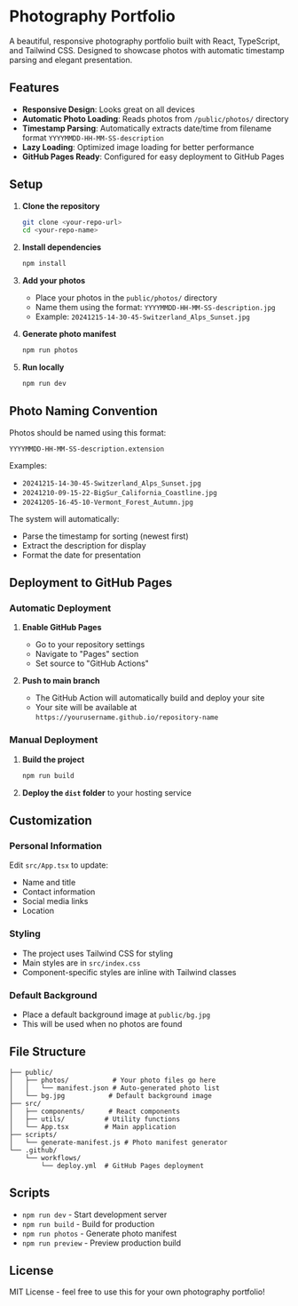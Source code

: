# Photography Portfolio

A beautiful, responsive photography portfolio built with React, TypeScript, and Tailwind CSS. Designed to showcase photos with automatic timestamp parsing and elegant presentation.

## Features

- **Responsive Design**: Looks great on all devices
- **Automatic Photo Loading**: Reads photos from `/public/photos/` directory
- **Timestamp Parsing**: Automatically extracts date/time from filename format `YYYYMMDD-HH-MM-SS-description`
- **Lazy Loading**: Optimized image loading for better performance
- **GitHub Pages Ready**: Configured for easy deployment to GitHub Pages

## Setup

1. **Clone the repository**
   ```bash
   git clone <your-repo-url>
   cd <your-repo-name>
   ```

2. **Install dependencies**
   ```bash
   npm install
   ```

3. **Add your photos**
   - Place your photos in the `public/photos/` directory
   - Name them using the format: `YYYYMMDD-HH-MM-SS-description.jpg`
   - Example: `20241215-14-30-45-Switzerland_Alps_Sunset.jpg`

4. **Generate photo manifest**
   ```bash
   npm run photos
   ```

5. **Run locally**
   ```bash
   npm run dev
   ```

## Photo Naming Convention

Photos should be named using this format:
```
YYYYMMDD-HH-MM-SS-description.extension
```

Examples:
- `20241215-14-30-45-Switzerland_Alps_Sunset.jpg`
- `20241210-09-15-22-BigSur_California_Coastline.jpg`
- `20241205-16-45-10-Vermont_Forest_Autumn.jpg`

The system will automatically:
- Parse the timestamp for sorting (newest first)
- Extract the description for display
- Format the date for presentation

## Deployment to GitHub Pages

### Automatic Deployment

1. **Enable GitHub Pages**
   - Go to your repository settings
   - Navigate to "Pages" section
   - Set source to "GitHub Actions"

2. **Push to main branch**
   - The GitHub Action will automatically build and deploy your site
   - Your site will be available at `https://yourusername.github.io/repository-name`

### Manual Deployment

1. **Build the project**
   ```bash
   npm run build
   ```

2. **Deploy the `dist` folder** to your hosting service

## Customization

### Personal Information
Edit `src/App.tsx` to update:
- Name and title
- Contact information
- Social media links
- Location

### Styling
- The project uses Tailwind CSS for styling
- Main styles are in `src/index.css`
- Component-specific styles are inline with Tailwind classes

### Default Background
- Place a default background image at `public/bg.jpg`
- This will be used when no photos are found

## File Structure

```
├── public/
│   ├── photos/           # Your photo files go here
│   │   └── manifest.json # Auto-generated photo list
│   └── bg.jpg           # Default background image
├── src/
│   ├── components/      # React components
│   ├── utils/          # Utility functions
│   └── App.tsx         # Main application
├── scripts/
│   └── generate-manifest.js # Photo manifest generator
└── .github/
    └── workflows/
        └── deploy.yml  # GitHub Pages deployment
```

## Scripts

- `npm run dev` - Start development server
- `npm run build` - Build for production
- `npm run photos` - Generate photo manifest
- `npm run preview` - Preview production build

## License

MIT License - feel free to use this for your own photography portfolio!